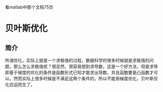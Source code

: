 看matlab中那个文档75页

# 贝叶斯优化

## 简介

所谓优化，实际上就是一个求极值的过程，数据科学的很多时候就是求极值的问题。那么怎么求极值呢？很显然，很容易想到求导数，这是一个好方法，但是求导即基于梯度的优化的条件是函数形式已知才能求出导数，并且函数要是凸函数才可以。然而实际上很多时候是不满足这两个条件的，所以不能用梯度优化，贝叶斯优化应运而生了。



